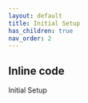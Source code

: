 ```yaml
---
layout: default
title: Initial Setup
has_children: true
nav_order: 2
---
```


## Inline code

Initial Setup